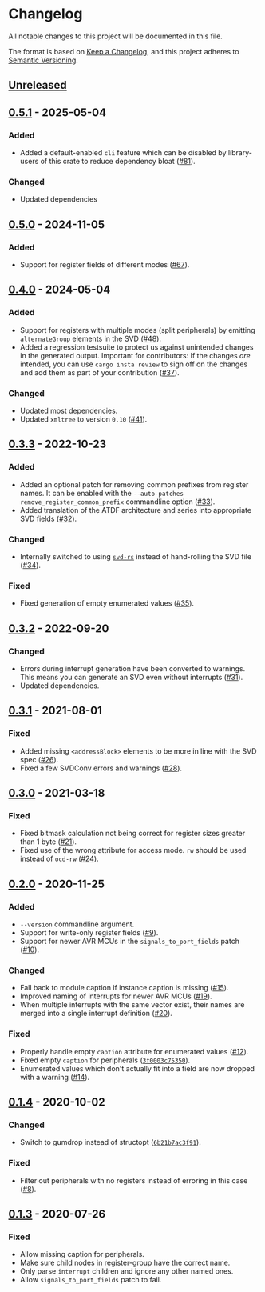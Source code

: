 # Changelog
All notable changes to this project will be documented in this file.

The format is based on [Keep a Changelog](https://keepachangelog.com/en/1.0.0/),
and this project adheres to [Semantic Versioning](https://semver.org/spec/v2.0.0.html).

## [Unreleased]


## [0.5.1] - 2025-05-04
### Added
- Added a default-enabled `cli` feature which can be disabled by library-users
  of this crate to reduce dependency bloat ([#81]).

### Changed
- Updated dependencies

[#81]: https://github.com/Rahix/atdf2svd/pull/81


## [0.5.0] - 2024-11-05
### Added
- Support for register fields of different modes ([#67]).

[#67]: https://github.com/Rahix/atdf2svd/pull/67


## [0.4.0] - 2024-05-04
### Added
- Support for registers with multiple modes (split peripherals) by emitting
  `alternateGroup` elements in the SVD ([#48]).
- Added a regression testsuite to protect us against unintended changes in the
  generated output.  Important for contributors:  If the changes _are_ intended,
  you can use `cargo insta review` to sign off on the changes and add them as part
  of your contribution ([#37]).

### Changed
- Updated most dependencies.
- Updated `xmltree` to version `0.10` ([#41]).

[#37]: https://github.com/Rahix/atdf2svd/pull/37
[#41]: https://github.com/Rahix/atdf2svd/pull/41
[#48]: https://github.com/Rahix/atdf2svd/pull/48


## [0.3.3] - 2022-10-23
### Added
- Added an optional patch for removing common prefixes from register names.  It
  can be enabled with the `--auto-patches remove_register_common_prefix`
  commandline option ([#33]).
- Added translation of the ATDF architecture and series into appropriate SVD
  fields ([#32]).

### Changed
- Internally switched to using [`svd-rs`] instead of hand-rolling the SVD file
  ([#34]).

### Fixed
- Fixed generation of empty enumerated values ([#35]).

[`svd-rs`]: https://crates.io/crates/svd-rs
[#32]: https://github.com/Rahix/atdf2svd/pull/32
[#33]: https://github.com/Rahix/atdf2svd/pull/33
[#34]: https://github.com/Rahix/atdf2svd/pull/34
[#35]: https://github.com/Rahix/atdf2svd/pull/35


## [0.3.2] - 2022-09-20
### Changed
- Errors during interrupt generation have been converted to warnings.  This
  means you can generate an SVD even without interrupts ([#31]).
- Updated dependencies.

[#31]: https://github.com/Rahix/atdf2svd/pull/31


## [0.3.1] - 2021-08-01
### Fixed
- Added missing `<addressBlock>` elements to be more in line with the SVD spec
  ([#26]).
- Fixed a few SVDConv errors and warnings ([#28]).

[#26]: https://github.com/Rahix/atdf2svd/pull/26
[#28]: https://github.com/Rahix/atdf2svd/pull/28



## [0.3.0] - 2021-03-18
### Fixed
- Fixed bitmask calculation not being correct for register sizes greater than
  1 byte ([#21]).
- Fixed use of the wrong attribute for access mode. `rw` should be used instead
  of `ocd-rw` ([#24]).

[#21]: https://github.com/Rahix/atdf2svd/pull/21
[#24]: https://github.com/Rahix/atdf2svd/pull/24


## [0.2.0] - 2020-11-25
### Added
- `--version` commandline argument.
- Support for write-only register fields ([#9]).
- Support for newer AVR MCUs in the `signals_to_port_fields` patch ([#10]).

### Changed
- Fall back to module caption if instance caption is missing ([#15]).
- Improved naming of interrupts for newer AVR MCUs ([#19]).
- When multiple interrupts with the same vector exist, their names are merged
  into a single interrupt definition ([#20]).

### Fixed
- Properly handle empty `caption` attribute for enumerated values ([#12]).
- Fixed empty `caption` for peripherals ([`3f0003c75350`]).
- Enumerated values which don't actually fit into a field are now dropped with
  a warning ([#14]).

[#9]: https://github.com/Rahix/atdf2svd/pull/9
[#10]: https://github.com/Rahix/atdf2svd/pull/10
[#12]: https://github.com/Rahix/atdf2svd/pull/12
[#14]: https://github.com/Rahix/atdf2svd/pull/14
[#15]: https://github.com/Rahix/atdf2svd/pull/15
[#19]: https://github.com/Rahix/atdf2svd/pull/19
[#20]: https://github.com/Rahix/atdf2svd/pull/20
[`3f0003c75350`]: https://github.com/Rahix/atdf2svd/commit/3f0003c753506618d8da1bd9e2995e9d88b0d878


## [0.1.4] - 2020-10-02
### Changed
- Switch to gumdrop instead of structopt ([`6b21b7ac3f91`]).

### Fixed
- Filter out peripherals with no registers instead of erroring in this case ([#8]).

[#8]: https://github.com/Rahix/atdf2svd/pull/8
[`6b21b7ac3f91`]: https://github.com/Rahix/atdf2svd/commit/6b21b7ac3f910f9a497bbd70cdd1b64771a799d8


## [0.1.3] - 2020-07-26
### Fixed
- Allow missing caption for peripherals.
- Make sure child nodes in register-group have the correct name.
- Only parse `interrupt` children and ignore any other named ones.
- Allow `signals_to_port_fields` patch to fail.


[Unreleased]: https://github.com/Rahix/atdf2svd/compare/v0.5.1...HEAD
[0.5.1]: https://github.com/Rahix/atdf2svd/compare/v0.5.0...v0.5.1
[0.5.0]: https://github.com/Rahix/atdf2svd/compare/v0.4.0...v0.5.0
[0.4.0]: https://github.com/Rahix/atdf2svd/compare/v0.3.3...v0.4.0
[0.3.3]: https://github.com/Rahix/atdf2svd/compare/v0.3.2...v0.3.3
[0.3.2]: https://github.com/Rahix/atdf2svd/compare/v0.3.1...v0.3.2
[0.3.1]: https://github.com/Rahix/atdf2svd/compare/v0.3.0...v0.3.1
[0.3.0]: https://github.com/Rahix/atdf2svd/compare/v0.2.0...v0.3.0
[0.2.0]: https://github.com/Rahix/atdf2svd/compare/v0.1.4...v0.2.0
[0.1.4]: https://github.com/Rahix/atdf2svd/compare/v0.1.3...v0.1.4
[0.1.3]: https://github.com/Rahix/atdf2svd/releases/tag/v0.1.3
